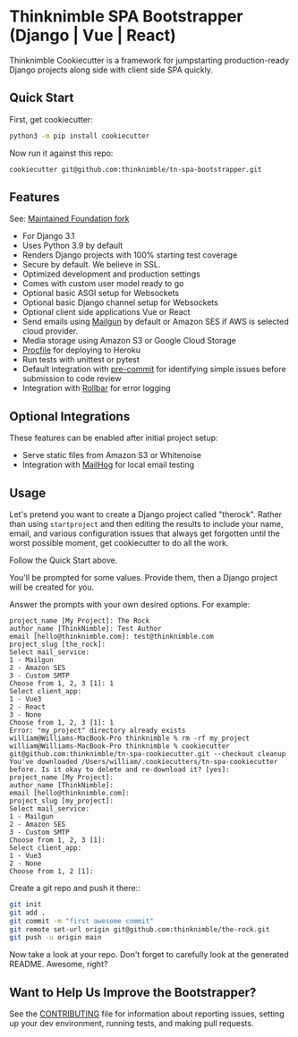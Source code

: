 # Thinknimble SPA Bootstrapper (Django | Vue | React)

Thinknimble Cookiecutter is a framework for jumpstarting production-ready Django projects along side with client side SPA quickly.

## Quick Start

First, get cookiecutter:

```bash
python3 -m pip install cookiecutter
```

Now run it against this repo:

```bash
cookiecutter git@github.com:thinknimble/tn-spa-bootstrapper.git
```

## Features

See: [Maintained Foundation fork]

 - For Django 3.1
 - Uses Python 3.9 by default
 - Renders Django projects with 100% starting test coverage
 - Secure by default. We believe in SSL.
 - Optimized development and production settings
 - Comes with custom user model ready to go
 - Optional basic ASGI setup for Websockets
 - Optional basic Django channel setup for Websockets
 - Optional client side applications Vue or React 
 - Send emails using [Mailgun] by default or Amazon SES if AWS is selected cloud provider.
 - Media storage using Amazon S3 or Google Cloud Storage
 - [Procfile] for deploying to Heroku
 - Run tests with unittest or pytest
 - Default integration with [pre-commit] for identifying simple issues before submission to code review
 - Integration with [Rollbar] for error logging

## Optional Integrations

These features can be enabled after initial project setup:

 - Serve static files from Amazon S3 or Whitenoise
 - Integration with [MailHog] for local email testing

## Usage

Let's pretend you want to create a Django project called "therock". Rather than using `startproject` and then editing the results to include your name, email, and various configuration issues that always get forgotten until the worst possible moment, get cookiecutter to do all the work.

Follow the Quick Start above.

You'll be prompted for some values. Provide them, then a Django project will be created for you.

Answer the prompts with your own desired options. For example:

    project_name [My Project]: The Rock
    author_name [ThinkNimble]: Test Author
    email [hello@thinknimble.com]: test@thinknimble.com
    project_slug [the_rock]:
    Select mail_service:
    1 - Mailgun
    2 - Amazon SES
    3 - Custom SMTP
    Choose from 1, 2, 3 [1]: 1
    Select client_app:
    1 - Vue3
    2 - React
    3 - None
    Choose from 1, 2, 3 [1]: 1
    Error: "my_project" directory already exists
    william@Williams-MacBook-Pro thinknimble % rm -rf my_project 
    william@Williams-MacBook-Pro thinknimble % cookiecutter git@github.com:thinknimble/tn-spa-cookiecutter.git --checkout cleanup
    You've downloaded /Users/william/.cookiecutters/tn-spa-cookiecutter before. Is it okay to delete and re-download it? [yes]: 
    project_name [My Project]: 
    author_name [ThinkNimble]: 
    email [hello@thinknimble.com]: 
    project_slug [my_project]: 
    Select mail_service:
    1 - Mailgun
    2 - Amazon SES
    3 - Custom SMTP
    Choose from 1, 2, 3 [1]: 
    Select client_app:
    1 - Vue3
    2 - None
    Choose from 1, 2 [1]: 

Create a git repo and push it there::

```bash
git init
git add .
git commit -m "first awesome commit"
git remote set-url origin git@github.com:thinknimble/the-rock.git
git push -u origin main 
```

Now take a look at your repo. Don't forget to carefully look at the generated README. Awesome, right?

## Want to Help Us Improve the Bootstrapper?

See the [CONTRIBUTING] file for information about reporting issues, setting up your dev environment, running tests, and making pull requests.

[CONTRIBUTING]: ./CONTRIBUTING.md
[Procfile]: https://devcenter.heroku.com/articles/procfile
[Mailgun]: http://www.mailgun.com/
[Whitenoise]: https://whitenoise.readthedocs.io/
[MailHog]: https://github.com/mailhog/MailHog
[Rollbar]: https://docs.rollbar.com/docs
[pre-commit]: https://github.com/pre-commit/pre-commit
[Maintained Foundation Fork]: https://github.com/Parbhat/cookiecutter-django-foundation
